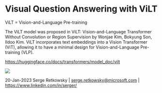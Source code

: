 # Visual Question Answering with ViLT

ViLT = Vision-and-Language Pre-training

The ViLT model was proposed in ViLT: Vision-and-Language Transformer Without Convolution or Region Supervision by Wonjae Kim, Bokyung Son, Ildoo Kim.
ViLT incorporates text embeddings into a Vision Transformer (ViT), allowing it to have a minimal design for Vision-and-Language Pre-training (VLP).

https://huggingface.co/docs/transformers/model_doc/vilt

<img src="ViLT.gif">

20-Jan-2023 Serge Retkowsky | serge.retkowsky@microsoft.com | https://www.linkedin.com/in/serger/

